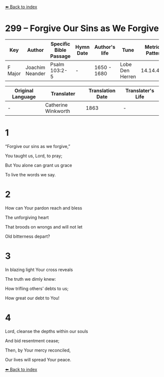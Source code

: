[⬅️ Back to index](../README.md)

# 299 – Forgive Our Sins as We Forgive

Key | Author   | Specific Bible Passage     |Hymn Date |Author's life |Tune |Metrical Pattern   |Composer/Source                                                                                        
-- | --------- | ---------------------------|----------|--------------|-----|-------------------|-------------   
F Major  | Joachim Neander      | Psalm 103:2-5 | -  | 1650 - 1680 | Lobe Den Herren | 14.14.4.7.8 | Chorale Book for England, 1863 

Original Language | Translater | Translation Date   | Translater's Life     
----------------- | --------- | --------------------|-------------   
\-  | Catherine Winkworth      | 1863 | -  | 1827 - 1878 



# 1

“Forgive our sins as we forgive,”

You taught us, Lord, to pray;

But You alone can grant us grace

To live the words we say.



# 2

How can Your pardon reach and bless

The unforgiving heart

That broods on wrongs and will not let

Old bitterness depart?



# 3

In blazing light Your cross reveals

The truth we dimly knew:

How trifling others’ debts to us;

How great our debt to You!



# 4

Lord, cleanse the depths within our souls

And bid resentment cease;

Then, by Your mercy reconciled,

Our lives will spread Your peace.

[⬅️ Back to index](../README.md)

